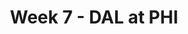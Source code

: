 ---
layout: game
title: Week 7 - DAL at PHI
season: 2013
game_id: 2013_07_DAL_PHI
away_team: DAL
home_team: PHI
---
